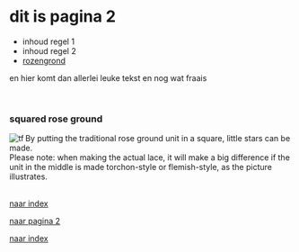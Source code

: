 # dit is pagina 2
* inhoud regel 1 <br>
* inhoud regel 2 <br>
* [rozengrond](#squared-rose-ground) <br>

<p> en hier komt dan allerlei leuke tekst en nog wat fraais
<p><br>
 
### squared rose ground
<img alt="tf" align="left" src="https://maetempels.github.io/MAE-gf/images_wt/gf-tor-vl.png">

By putting the traditional rose ground unit in a square, little stars can be made.<br>
Please note: when making the actual lace, it will make a big difference if the unit in the middle is made torchon-style or flemish-style, as the picture illustrates.
<br><br></p>

[naar index](https://maetempels.github.io/MAE-gf)
<br>

[naar pagina 2](https://maetempels.github.io/MAE-gf/docs/pagina2) 
<br>

<a href="https://maetempels.github.io/MAE-gf">naar index</a>




